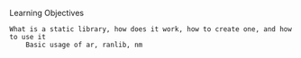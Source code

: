 Learning Objectives

    What is a static library, how does it work, how to create one, and how to use it
        Basic usage of ar, ranlib, nm

